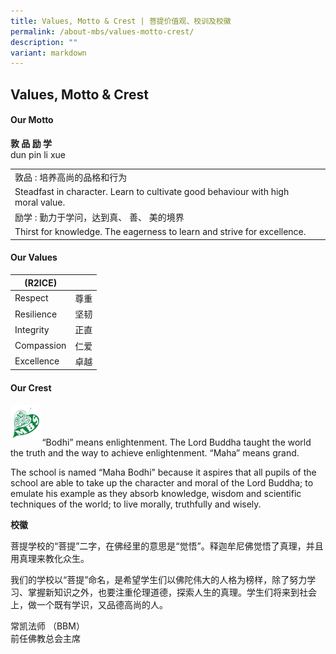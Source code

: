 ```yaml
---
title: Values, Motto & Crest | 菩提价值观、校训及校徽
permalink: /about-mbs/values-motto-crest/
description: ""
variant: markdown
---
```

## Values, Motto &amp; Crest 


#### Our Motto
**敦 品 励 学**<br>
dun pin li xue




|        |                                                                                  |
|--------|----------------------------------------------------------------------------------|
| 敦品 :  培养高尚的品格和行为
Steadfast in character. Learn to cultivate good behaviour with high moral value. |
| 励学 : 勤力于学问，达到真、 善、 美的境界 
Thirst for knowledge. The eagerness to learn and strive for excellence.          |





#### Our Values

| (R2ICE)    |      |
|------------|------|
| Respect    | 尊重 |
| Resilience | 坚韧 |
| Integrity  | 正直 |
| Compassion | 仁爱 |
| Excellence | 卓越 |


#### Our Crest
<img style="width: 10%;" src="/images/mbs_logo.png" align="left"> 
<br><br><br>
“Bodhi” means enlightenment. The Lord Buddha taught the world the truth and the way to achieve enlightenment. “Maha” means grand.

The school is named “Maha Bodhi” because it aspires that all pupils of the school are able to take up the character and moral of the Lord Buddha; to emulate his example as they absorb knowledge, wisdom and scientific techniques of the world; to live morally, truthfully and wisely.

  
**校徽**

菩提学校的“菩提”二字，在佛经里的意思是“觉悟”。释迦牟尼佛觉悟了真理，并且用真理来教化众生。

我们的学校以“菩提”命名，是希望学生们以佛陀伟大的人格为榜样，除了努力学习、掌握新知识之外，也要注重伦理道德，探索人生的真理。学生们将来到社会上，做一个既有学识，又品德高尚的人。

常凯法师 （BBM）<br>
前任佛教总会主席